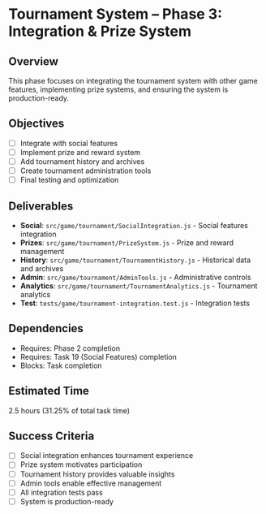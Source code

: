 # Tournament System – Phase 3: Integration & Prize System

## Overview
This phase focuses on integrating the tournament system with other game features, implementing prize systems, and ensuring the system is production-ready.

## Objectives
- [ ] Integrate with social features
- [ ] Implement prize and reward system
- [ ] Add tournament history and archives
- [ ] Create tournament administration tools
- [ ] Final testing and optimization

## Deliverables
- **Social**: `src/game/tournament/SocialIntegration.js` - Social features integration
- **Prizes**: `src/game/tournament/PrizeSystem.js` - Prize and reward management
- **History**: `src/game/tournament/TournamentHistory.js` - Historical data and archives
- **Admin**: `src/game/tournament/AdminTools.js` - Administrative controls
- **Analytics**: `src/game/tournament/TournamentAnalytics.js` - Tournament analytics
- **Test**: `tests/game/tournament-integration.test.js` - Integration tests

## Dependencies
- Requires: Phase 2 completion
- Requires: Task 19 (Social Features) completion
- Blocks: Task completion

## Estimated Time
2.5 hours (31.25% of total task time)

## Success Criteria
- [ ] Social integration enhances tournament experience
- [ ] Prize system motivates participation
- [ ] Tournament history provides valuable insights
- [ ] Admin tools enable effective management
- [ ] All integration tests pass
- [ ] System is production-ready 